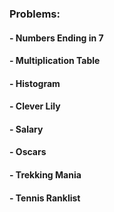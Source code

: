 ### Problems:

#### - Numbers Ending in 7
#### - Multiplication Table
#### - Histogram
#### - Clever Lily
#### - Salary
#### - Oscars
#### - Trekking Mania
#### - Tennis Ranklist
